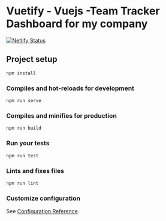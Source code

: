 # Vuetify - Vuejs -Team  Tracker Dashboard for my company


[![Netlify Status](https://api.netlify.com/api/v1/badges/faef4053-29e4-4ab2-aea5-b286e46d7d7e/deploy-status)](https://app.netlify.com/sites/trackerfy/deploys)





## Project setup
```
npm install
```

### Compiles and hot-reloads for development
```
npm run serve
```

### Compiles and minifies for production
```
npm run build
```

### Run your tests
```
npm run test
```

### Lints and fixes files
```
npm run lint
```

### Customize configuration
See [Configuration Reference](https://cli.vuejs.org/config/).
